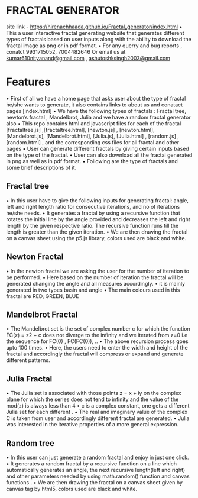 #   FRACTAL GENERATOR

  site link - https://hirenachhaada.github.io/Fractal_generator/index.html
•	This a user interactive fractal generating website that generates different types of fractals based on user inputs along with the ability to download the fractal       image as png or in pdf format.
•	For any querry and bug reports , conatct 9931715052, 7004482646
  Or email us at kumar610nityanand@gmail.com , ashutoshksingh2003@gmail.com 

#  Features

•	First of all we have a home page that asks user about the type of fractal he/she wants to generate, it also contains links to about us and conatact pages               [index.html]
•	We have the following types of fractals :  Fractal tree, newton’s fractal , Mandelbrot, Julia and we have a random fractal generator also
•	This repo contains html and javascript files for each of the fractal [fractaltree.js] ,[fractaltree.html], [newton.js] , [newton.html], [Mandelbrot.js],               [Mandelbrot.html], [Julia.js], [Julia.html] , [random.js] , [random.html]  , and the corresponding css files for all fractal and other pages
•	User can generate different fractals by giving certain inputs based on the type of the fractal.
•	User can also download all the fractal generated in png as well as in pdf format.
•	Following are the type of fractals and some brief descriptions of it. 

##  Fractal tree
•	In this user have to give the following inputs for generating fractal: angle, left and right length ratio for consecutive iterations, and no of iterations he/she       needs. 
•	It generates a fractal by using a recursive function that rotates the initial line by the angle provided and decreases the left and right length by the given           respective ratio. The recursive function runs till the length is greater than the given iteration. 
•	We are then drawing the fractal on a canvas sheet using the p5.js library, colors used are black and white.

## Newton Fractal
•	In the newton fractal we are asking the user for the number of iteration to be performed.
•	Here based on the number of iteration the fractal will be generated changing the angle and all measures accordingly.
•	it is mainly generated in two types basin and angle
•	The main colours used in this fractal are RED, GREEN, BLUE

## Mandelbrot Fractal
•	The Mandelbrot set is the set of complex number c for which the function FC(z) = z2 + c does not diverge to the infinity and we iterated from z=0 i.e the sequence      for FC(0) , FC(FC(0)), ..
•	The above recursion process goes upto 100 times.
•	Here, the users need to enter the width and height of the fractal and accordingly the fractal will compress or expand and generate different patterns.

## Julia Fractal 
•	The Julia set is associated with those points z = x + iy on the complex plane for which the series does not tend to infinity and the value of the mod(z) is always      less than 4
•	c is a complex constant, one gets a different Julia set for each different .
•	The real and imaginary value of the complex C is taken from user and accordingly different fractal are generated.
•	Julia was interested in the iterative properties of a more general expression.


##  Random tree
•	In this user can just generate a random fractal and enjoy in just one click.
•	It generates a random fractal by a recursive function on a line which automatically generates an angle, the next recursive length(left and right)  and other            parameters needed by using math.random() function and canvas functions .
•	We are then drawing the fractal on a canvas sheet given by canvas tag by html5, colors used are black and white.




